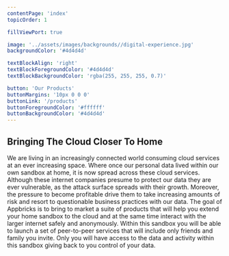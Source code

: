 ```yaml
---
contentPage: 'index'
topicOrder: 1

fillViewPort: true

image: '../assets/images/backgrounds//digital-experience.jpg'
backgroundColor: '#4d4d4d'

textBlockAlign: 'right'
textBlockForegroundColor: '#4d4d4d'
textBlockBackgroundColor: 'rgba(255, 255, 255, 0.7)'

button: 'Our Products'
buttonMargins: '10px 0 0 0'
buttonLink: '/products'
buttonForegroundColor: '#ffffff'
buttonBackgroundColor: '#4d4d4d'
---
```


## Bringing The Cloud Closer To Home

We are living in an increasingly connected world consuming cloud services at an ever increasing space. Where once our personal data lived within our own sandbox at home, it is now spread across these cloud services. Although these internet companies presume to protect our data they are ever vulnerable, as the attack surface spreads with their growth. Moreover, the pressure to become profitable drive them to take increasing amounts of risk and resort to questionable business practices with our data. The goal of Appbricks is to bring to market a suite of products that will help you extend your home sandbox to the cloud and at the same time interact with the larger internet safely and anonymously. Within this sandbox you will be able to launch a set of peer-to-peer services that will include only friends and family you invite. Only you will have access to the data and activity within this sandbox giving back to you control of your data.

